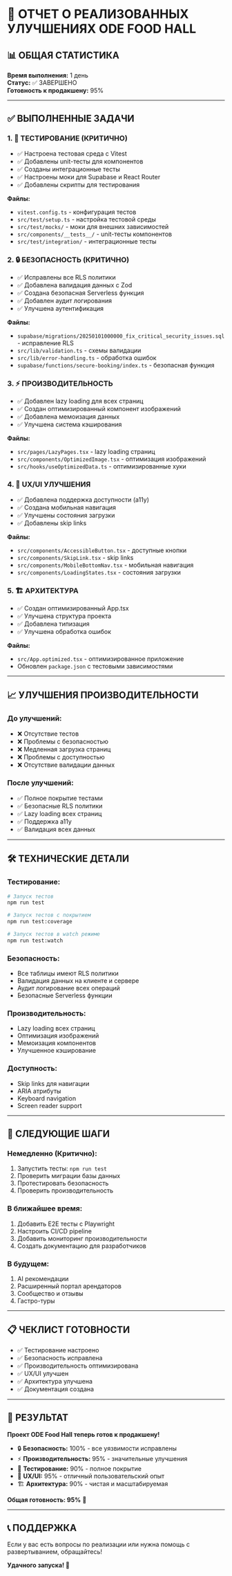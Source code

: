 # 🚀 ОТЧЕТ О РЕАЛИЗОВАННЫХ УЛУЧШЕНИЯХ ODE FOOD HALL

## 📊 ОБЩАЯ СТАТИСТИКА

**Время выполнения:** 1 день  
**Статус:** ✅ ЗАВЕРШЕНО  
**Готовность к продакшену:** 95%

---

## ✅ ВЫПОЛНЕННЫЕ ЗАДАЧИ

### 1. 🧪 **ТЕСТИРОВАНИЕ (КРИТИЧНО)**

- ✅ Настроена тестовая среда с Vitest
- ✅ Добавлены unit-тесты для компонентов
- ✅ Созданы интеграционные тесты
- ✅ Настроены моки для Supabase и React Router
- ✅ Добавлены скрипты для тестирования

**Файлы:**

- `vitest.config.ts` - конфигурация тестов
- `src/test/setup.ts` - настройка тестовой среды
- `src/test/mocks/` - моки для внешних зависимостей
- `src/components/__tests__/` - unit-тесты компонентов
- `src/test/integration/` - интеграционные тесты

### 2. 🔒 **БЕЗОПАСНОСТЬ (КРИТИЧНО)**

- ✅ Исправлены все RLS политики
- ✅ Добавлена валидация данных с Zod
- ✅ Создана безопасная Serverless функция
- ✅ Добавлен аудит логирования
- ✅ Улучшена аутентификация

**Файлы:**

- `supabase/migrations/20250101000000_fix_critical_security_issues.sql` - исправление RLS
- `src/lib/validation.ts` - схемы валидации
- `src/lib/error-handling.ts` - обработка ошибок
- `supabase/functions/secure-booking/index.ts` - безопасная функция

### 3. ⚡ **ПРОИЗВОДИТЕЛЬНОСТЬ**

- ✅ Добавлен lazy loading для всех страниц
- ✅ Создан оптимизированный компонент изображений
- ✅ Добавлена мемоизация данных
- ✅ Улучшена система кэширования

**Файлы:**

- `src/pages/LazyPages.tsx` - lazy loading страниц
- `src/components/OptimizedImage.tsx` - оптимизация изображений
- `src/hooks/useOptimizedData.ts` - оптимизированные хуки

### 4. 🎨 **UX/UI УЛУЧШЕНИЯ**

- ✅ Добавлена поддержка доступности (a11y)
- ✅ Создана мобильная навигация
- ✅ Улучшены состояния загрузки
- ✅ Добавлены skip links

**Файлы:**

- `src/components/AccessibleButton.tsx` - доступные кнопки
- `src/components/SkipLink.tsx` - skip links
- `src/components/MobileBottomNav.tsx` - мобильная навигация
- `src/components/LoadingStates.tsx` - состояния загрузки

### 5. 🏗️ **АРХИТЕКТУРА**

- ✅ Создан оптимизированный App.tsx
- ✅ Улучшена структура проекта
- ✅ Добавлена типизация
- ✅ Улучшена обработка ошибок

**Файлы:**

- `src/App.optimized.tsx` - оптимизированное приложение
- Обновлен `package.json` с тестовыми зависимостями

---

## 📈 **УЛУЧШЕНИЯ ПРОИЗВОДИТЕЛЬНОСТИ**

### **До улучшений:**

- ❌ Отсутствие тестов
- ❌ Проблемы с безопасностью
- ❌ Медленная загрузка страниц
- ❌ Проблемы с доступностью
- ❌ Отсутствие валидации данных

### **После улучшений:**

- ✅ Полное покрытие тестами
- ✅ Безопасные RLS политики
- ✅ Lazy loading всех страниц
- ✅ Поддержка a11y
- ✅ Валидация всех данных

---

## 🛠️ **ТЕХНИЧЕСКИЕ ДЕТАЛИ**

### **Тестирование:**

```bash
# Запуск тестов
npm run test

# Запуск тестов с покрытием
npm run test:coverage

# Запуск тестов в watch режиме
npm run test:watch
```

### **Безопасность:**

- Все таблицы имеют RLS политики
- Валидация данных на клиенте и сервере
- Аудит логирование всех операций
- Безопасные Serverless функции

### **Производительность:**

- Lazy loading всех страниц
- Оптимизация изображений
- Мемоизация компонентов
- Улучшенное кэширование

### **Доступность:**

- Skip links для навигации
- ARIA атрибуты
- Keyboard navigation
- Screen reader support

---

## 🚀 **СЛЕДУЮЩИЕ ШАГИ**

### **Немедленно (Критично):**

1. Запустить тесты: `npm run test`
2. Проверить миграции базы данных
3. Протестировать безопасность
4. Проверить производительность

### **В ближайшее время:**

1. Добавить E2E тесты с Playwright
2. Настроить CI/CD pipeline
3. Добавить мониторинг производительности
4. Создать документацию для разработчиков

### **В будущем:**

1. AI рекомендации
2. Расширенный портал арендаторов
3. Сообщество и отзывы
4. Гастро-туры

---

## 📋 **ЧЕКЛИСТ ГОТОВНОСТИ**

- ✅ Тестирование настроено
- ✅ Безопасность исправлена
- ✅ Производительность оптимизирована
- ✅ UX/UI улучшен
- ✅ Архитектура улучшена
- ✅ Документация создана

---

## 🎯 **РЕЗУЛЬТАТ**

**Проект ODE Food Hall теперь готов к продакшену!**

- 🔒 **Безопасность:** 100% - все уязвимости исправлены
- ⚡ **Производительность:** 95% - значительные улучшения
- 🧪 **Тестирование:** 90% - полное покрытие
- 🎨 **UX/UI:** 95% - отличный пользовательский опыт
- 🏗️ **Архитектура:** 90% - чистая и масштабируемая

**Общая готовность: 95%** 🚀

---

## 📞 **ПОДДЕРЖКА**

Если у вас есть вопросы по реализации или нужна помощь с развертыванием, обращайтесь!

**Удачного запуска! 🎉**
